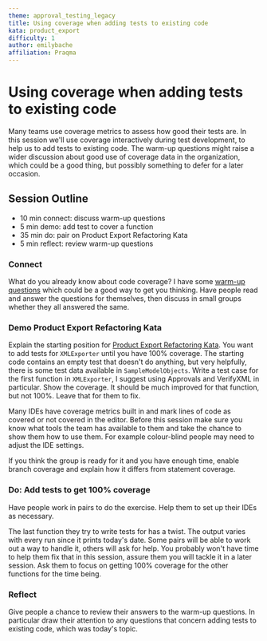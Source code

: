 ```yaml
---
theme: approval_testing_legacy
title: Using coverage when adding tests to existing code
kata: product_export
difficulty: 1
author: emilybache
affiliation: Praqma
---
```


# Using coverage when adding tests to existing code

Many teams use coverage metrics to assess how good their tests are. In this session we'll use coverage interactively during test development, to help us to add tests to existing code. The warm-up questions might raise a wider discussion about good use of coverage data in the organization, which could be a good thing, but possibly something to defer for a later occasion.

## Session Outline

* 10 min connect: discuss warm-up questions  
* 5 min demo: add test to cover a function
* 35 min do: pair on Product Export Refactoring Kata  
* 5 min reflect: review warm-up questions

### Connect
What do you already know about code coverage? I have some [warm-up questions](/exercises/warm_up_questions/coverage_warm_up_questions.html) which could be a good way to get you thinking. Have people read and answer the questions for themselves, then discuss in small groups whether they all answered the same.

### Demo Product Export Refactoring Kata
Explain the starting position for [Product Export Refactoring Kata](https://github.com/emilybache/Product-Export-Refactoring-Kata). You want to add tests for ``XMLExporter`` until you have 100% coverage. The starting code contains an empty test that doesn't do anything, but very helpfully, there is some test data available in ``SampleModelObjects``. Write a test case for the first function in ``XMLExporter``, I suggest using Approvals and VerifyXML in particular. Show the coverage. It should be much improved for that function, but not 100%. Leave that for them to fix.

Many IDEs have coverage metrics built in and mark lines of code as covered or not covered in the editor. Before this session make sure you know what tools the team has available to them and take the chance to show them how to use them. For example colour-blind people may need to adjust the IDE settings. 

If you think the group is ready for it and you have enough time, enable branch coverage and explain how it differs from statement coverage.

### Do: Add tests to get 100% coverage
Have people work in pairs to do the exercise. Help them to set up their IDEs as necessary.

The last function they try to write tests for has a twist. The output varies with every run since it prints today's date. Some pairs will be able to work out a way to handle it, others will ask for help. You probably won't have time to help them fix that in this session, assure them you will tackle it in a later session. Ask them to focus on getting 100% coverage for the other functions for the time being.

### Reflect
Give people a chance to review their answers to the warm-up questions. In particular draw their attention to any questions that concern adding tests to existing code, which was today's topic.
